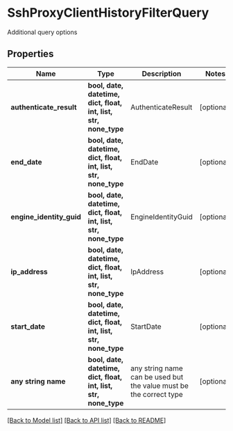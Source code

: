 # SshProxyClientHistoryFilterQuery

Additional query options

## Properties
Name | Type | Description | Notes
------------ | ------------- | ------------- | -------------
**authenticate_result** | **bool, date, datetime, dict, float, int, list, str, none_type** | AuthenticateResult | [optional] 
**end_date** | **bool, date, datetime, dict, float, int, list, str, none_type** | EndDate | [optional] 
**engine_identity_guid** | **bool, date, datetime, dict, float, int, list, str, none_type** | EngineIdentityGuid | [optional] 
**ip_address** | **bool, date, datetime, dict, float, int, list, str, none_type** | IpAddress | [optional] 
**start_date** | **bool, date, datetime, dict, float, int, list, str, none_type** | StartDate | [optional] 
**any string name** | **bool, date, datetime, dict, float, int, list, str, none_type** | any string name can be used but the value must be the correct type | [optional]

[[Back to Model list]](../README.md#documentation-for-models) [[Back to API list]](../README.md#documentation-for-api-endpoints) [[Back to README]](../README.md)



